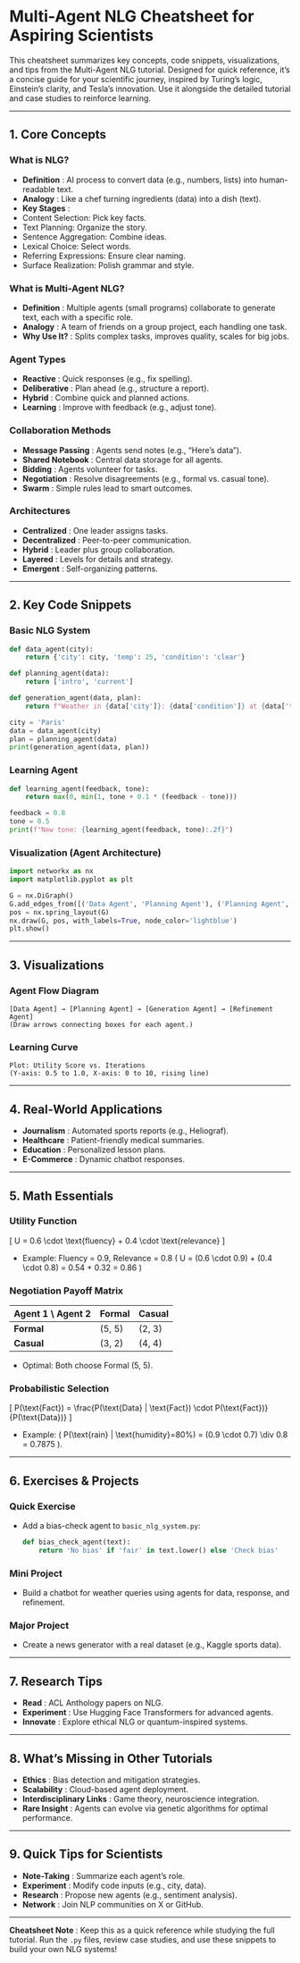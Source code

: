 # Multi-Agent NLG Cheatsheet for Aspiring Scientists

This cheatsheet summarizes key concepts, code snippets, visualizations, and tips from the Multi-Agent NLG tutorial. Designed for quick reference, it’s a concise guide for your scientific journey, inspired by Turing’s logic, Einstein’s clarity, and Tesla’s innovation. Use it alongside the detailed tutorial and case studies to reinforce learning.

---

## 1. Core Concepts

### What is NLG?

- **Definition** : AI process to convert data (e.g., numbers, lists) into human-readable text.
- **Analogy** : Like a chef turning ingredients (data) into a dish (text).
- **Key Stages** :
- Content Selection: Pick key facts.
- Text Planning: Organize the story.
- Sentence Aggregation: Combine ideas.
- Lexical Choice: Select words.
- Referring Expressions: Ensure clear naming.
- Surface Realization: Polish grammar and style.

### What is Multi-Agent NLG?

- **Definition** : Multiple agents (small programs) collaborate to generate text, each with a specific role.
- **Analogy** : A team of friends on a group project, each handling one task.
- **Why Use It?** : Splits complex tasks, improves quality, scales for big jobs.

### Agent Types

- **Reactive** : Quick responses (e.g., fix spelling).
- **Deliberative** : Plan ahead (e.g., structure a report).
- **Hybrid** : Combine quick and planned actions.
- **Learning** : Improve with feedback (e.g., adjust tone).

### Collaboration Methods

- **Message Passing** : Agents send notes (e.g., “Here’s data”).
- **Shared Notebook** : Central data storage for all agents.
- **Bidding** : Agents volunteer for tasks.
- **Negotiation** : Resolve disagreements (e.g., formal vs. casual tone).
- **Swarm** : Simple rules lead to smart outcomes.

### Architectures

- **Centralized** : One leader assigns tasks.
- **Decentralized** : Peer-to-peer communication.
- **Hybrid** : Leader plus group collaboration.
- **Layered** : Levels for details and strategy.
- **Emergent** : Self-organizing patterns.

---

## 2. Key Code Snippets

### Basic NLG System

```python
def data_agent(city):
    return {'city': city, 'temp': 25, 'condition': 'clear'}

def planning_agent(data):
    return ['intro', 'current']

def generation_agent(data, plan):
    return f"Weather in {data['city']}: {data['condition']} at {data['temp']}°C."

city = 'Paris'
data = data_agent(city)
plan = planning_agent(data)
print(generation_agent(data, plan))
```

### Learning Agent

```python
def learning_agent(feedback, tone):
    return max(0, min(1, tone + 0.1 * (feedback - tone)))

feedback = 0.8
tone = 0.5
print(f"New tone: {learning_agent(feedback, tone):.2f}")
```

### Visualization (Agent Architecture)

```python
import networkx as nx
import matplotlib.pyplot as plt

G = nx.DiGraph()
G.add_edges_from([('Data Agent', 'Planning Agent'), ('Planning Agent', 'Generation Agent')])
pos = nx.spring_layout(G)
nx.draw(G, pos, with_labels=True, node_color='lightblue')
plt.show()
```

---

## 3. Visualizations

### Agent Flow Diagram

```
[Data Agent] → [Planning Agent] → [Generation Agent] → [Refinement Agent]
(Draw arrows connecting boxes for each agent.)
```

### Learning Curve

```
Plot: Utility Score vs. Iterations
(Y-axis: 0.5 to 1.0, X-axis: 0 to 10, rising line)
```

---

## 4. Real-World Applications

- **Journalism** : Automated sports reports (e.g., Heliograf).
- **Healthcare** : Patient-friendly medical summaries.
- **Education** : Personalized lesson plans.
- **E-Commerce** : Dynamic chatbot responses.

---

## 5. Math Essentials

### Utility Function

[ U = 0.6 \cdot \text{fluency} + 0.4 \cdot \text{relevance} ]

- Example: Fluency = 0.9, Relevance = 0.8
  ( U = (0.6 \cdot 0.9) + (0.4 \cdot 0.8) = 0.54 + 0.32 = 0.86 )

### Negotiation Payoff Matrix

| Agent 1 \ Agent 2 | Formal | Casual |
| ----------------- | ------ | ------ |
| **Formal**        | (5, 5) | (2, 3) |
| **Casual**        | (3, 2) | (4, 4) |

- Optimal: Both choose Formal (5, 5).

### Probabilistic Selection

[ P(\text{Fact}) = \frac{P(\text{Data} | \text{Fact}) \cdot P(\text{Fact})}{P(\text{Data})} ]

- Example: ( P(\text{rain} | \text{humidity}=80%) = (0.9 \cdot 0.7) \div 0.8 = 0.7875 ).

---

## 6. Exercises & Projects

### Quick Exercise

- Add a bias-check agent to `basic_nlg_system.py`:
  ```python
  def bias_check_agent(text):
      return 'No bias' if 'fair' in text.lower() else 'Check bias'
  ```

### Mini Project

- Build a chatbot for weather queries using agents for data, response, and refinement.

### Major Project

- Create a news generator with a real dataset (e.g., Kaggle sports data).

---

## 7. Research Tips

- **Read** : ACL Anthology papers on NLG.
- **Experiment** : Use Hugging Face Transformers for advanced agents.
- **Innovate** : Explore ethical NLG or quantum-inspired systems.

---

## 8. What’s Missing in Other Tutorials

- **Ethics** : Bias detection and mitigation strategies.
- **Scalability** : Cloud-based agent deployment.
- **Interdisciplinary Links** : Game theory, neuroscience integration.
- **Rare Insight** : Agents can evolve via genetic algorithms for optimal performance.

---

## 9. Quick Tips for Scientists

- **Note-Taking** : Summarize each agent’s role.
- **Experiment** : Modify code inputs (e.g., city, data).
- **Research** : Propose new agents (e.g., sentiment analysis).
- **Network** : Join NLP communities on X or GitHub.

---

**Cheatsheet Note** : Keep this as a quick reference while studying the full tutorial. Run the `.py` files, review case studies, and use these snippets to build your own NLG systems!
